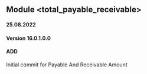 ## Module <total_payable_receivable>

#### 25.08.2022
#### Version 16.0.1.0.0
#### ADD
Initial commit for Payable And Receivable Amount
